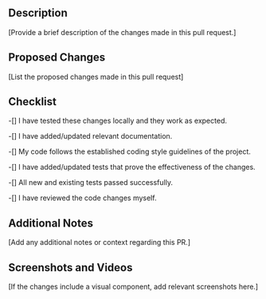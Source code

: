 ## Description

[Provide a brief description of the changes made in this pull request.]

## Proposed Changes

[List the proposed changes made in this pull request]

## Checklist

-[] I have tested these changes locally and they work as expected.

-[] I have added/updated relevant documentation.

-[] My code follows the established coding style guidelines of the project.

-[] I have added/updated tests that prove the effectiveness of the changes.

-[] All new and existing tests passed successfully.

-[] I have reviewed the code changes myself.

## Additional Notes

[Add any additional notes or context regarding this PR.]

## Screenshots and Videos

[If the changes include a visual component, add relevant screenshots here.]
